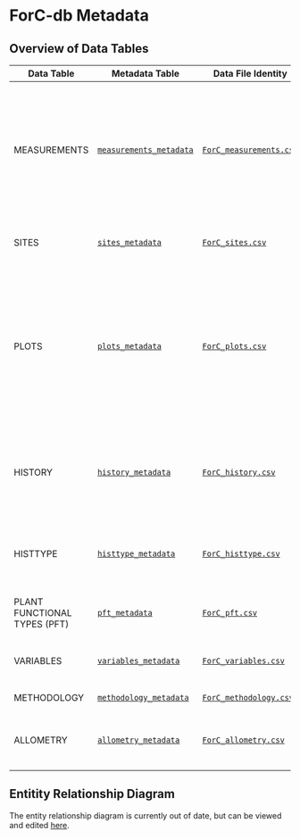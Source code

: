 # ForC-db Metadata

## Overview of Data Tables

Data Table	| Metadata Table | Data File Identity |	Description
--- | --- | --- | ---
MEASUREMENTS | [`measurements_metadata`](https://github.com/forc-db/ForC/blob/master/metadata/measurements_metadata.csv) |	[`ForC_measurements.csv`](https://github.com/forc-db/ForC/blob/master/data/ForC_measurements.csv)	| Records of ecosystem-level measurements relevant to C cycling, vegetation characteristics at the time of measurement, and data sources.
SITES |	[`sites_metadata`](https://github.com/forc-db/ForC/blob/master/metadata/sites_metadata.csv) | [`ForC_sites.csv`](https://github.com/forc-db/ForC/blob/master/data/ForC_sites.csv)	| Geographic, climatic, and edaphic site data
PLOTS | [`plots_metadata`](https://github.com/forc-db/ForC/blob/master/metadata/plots_metadata.csv) | [`ForC_plots.csv`](https://github.com/forc-db/ForC/blob/master/data/ForC_plots.csv)	| Plot data, including plot area of each plot or set of replicate plots and summary of plot history. This file was automatically generated from the HISTORY table using a [Matlab script](https://github.com/forc-db/ForC/tree/master/scripts/Matlab%20code%20to%20generate%20ForC_plots%20from%20ForC_history). 
HISTORY |[`history_metadata`](https://github.com/forc-db/ForC/blob/master/metadata/history_metadata.csv) | [`ForC_history.csv`](https://github.com/forc-db/ForC/blob/master/data/ForC_history.csv) |	Details on known history of each plot or set of replicate plots, including disturbances, regrowth, and management.  
HISTTYPE	| [`histtype_metadata`](https://github.com/forc-db/ForC/blob/master/metadata/histtype_metadata.csv) | [`ForC_histtype.csv`](https://github.com/forc-db/ForC/blob/master/data/ForC_histtype.csv)	| Definition of disturbance, management or regeneration history event types.
PLANT FUNCTIONAL TYPES (PFT) | [`pft_metadata`](https://github.com/forc-db/ForC/blob/master/metadata/pft_metadata.csv) | [`ForC_pft.csv`](https://github.com/forc-db/ForC/blob/master/data/ForC_pft.csv)	| Definitions of plant functional codes.
VARIABLES	| [`variables_metadata`](https://github.com/forc-db/ForC/blob/master/metadata/variables_metadata.csv) | [`ForC_variables.csv`](https://github.com/forc-db/ForC/blob/master/data/ForC_variables.csv)	| Definitions of C cycle variables and covariates. 
METHODOLOGY	| [`methodology_metadata`](https://github.com/forc-db/ForC/blob/master/metadata/methodology_metadata.csv) | [`ForC_methodology.csv`](https://github.com/forc-db/ForC/blob/master/data/ForC_methodology.csv) | Description of methodologies.
ALLOMETRY	| [`allometry_metadata`](https://github.com/forc-db/ForC/blob/master/metadata/pallometry_metadata.csv) | [`ForC_allometry.csv`](https://github.com/forc-db/ForC/blob/master/data/ForC_allometry.csv)		| Sources and description of allometric equations for biomass.


## Entitity Relationship Diagram

The entity relationship diagram is currently out of date, but can be viewed and edited [here](https://drive.google.com/file/d/0B9F3sC2fKyd3WS1lZzcwYXd4UmM/view?usp=sharing).
